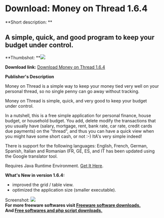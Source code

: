 # Download: Money on Thread 1.6.4

**Short description: **

## A simple, quick, and good program to keep your budget under control.

  
**Thumbshot: **![](http://www.freewarefiles.com/screenshot/moneyonthread_md.jpg)   
  
**Download link:** [Download Money on Thread 1.6.4](http://freesoftwares.boysofts.com/Money-on-Thread_program_56577.html)  
  

**Publisher's Description**  
  

Money on Thread is a simple way to keep your money tied very well on your
personal thread, so no single penny can go away without tracking.

Money on Thread is simple, quick, and very good to keep your budget under
control.

In a nutshell, this is a free simple application for personal finance, house
budget, or household budget. You add, delete modify the transactions that you
usually have (salary, mortgage, rent, bank rate, car rate, credit cards due
payments) on the "thread", and thus you can have a quick view when you might
have some short cash, or not :-) ItA's very simple indeed!

There is support for the following languages: English, French, German,
Spanish, Italian and Romanian (FR, GE, ES, and IT has been updated using the
Google translator tool.

Requires Java Runtime Environment. [Get It
Here](http://www.java.com/en/download/manual.jsp).

**What's New in version 1.6.4:**

  * improved the grid / table view. 
  * optimized the application size (smaller executable). 

  
  
Screenshot: ![](http://www.freewarefiles.com/screenshot/moneyonthread.jpg)  
**For more freeware softwares visit [Freeware software downloads.](http://freesoftwares.boysofts.com/)**   
**And [Free softwares and php script downloads.](http://www.boysofts.com/)**

